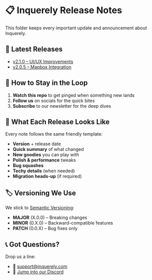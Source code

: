 # 📋 Inquerely Release Notes

This folder keeps every important update and announcement about Inquerely.

## 📅 Latest Releases

- [v2.1.0 – UI/UX Improvements](./updates/2024/v2.1.0-ui-improvements.md)
- [v2.0.5 – Mapbox Integration](./updates/2024/v2.0.5-mapbox-integration.md)

## 🔔 How to Stay in the Loop

1. **Watch this repo** to get pinged when something new lands  
2. **Follow us** on socials for the quick bites  
3. **Subscribe** to our newsletter for the deep dives

## 📝 What Each Release Looks Like

Every note follows the same friendly template:
- **Version** + release date
- **Quick summary** of what changed
- **New goodies** you can play with
- **Polish & performance** tweaks
- **Bug squashes**
- **Techy details** (when needed)
- **Migration heads-up** (if required)

## 🏷️ Versioning We Use

We stick to [Semantic Versioning](https://semver.org/):
- **MAJOR** (X.0.0) – Breaking changes
- **MINOR** (0.X.0) – Backward-compatible features
- **PATCH** (0.0.X) – Bug fixes only

## 📞 Got Questions?

Drop us a line:
- 📧 support@inquerely.com  
- 💬 [Jump into our Discord](https://discord.gg/inquerely)
